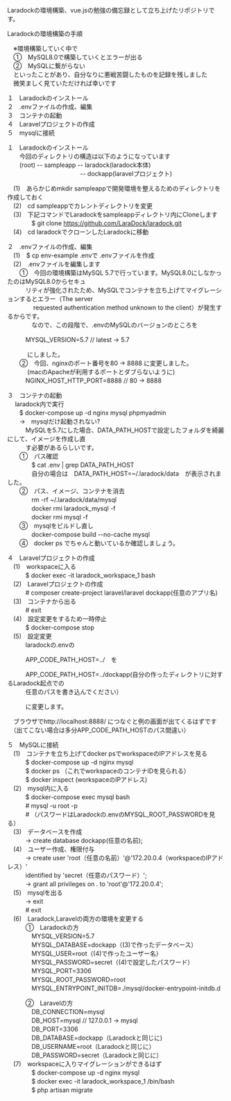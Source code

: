 Laradockの環境構築、vue.jsの勉強の備忘録として立ち上げたリポジトリです。

Laradockの環境構築の手順<br>

　※環境構築していく中で<br>
　①　MySQL8.0で構築していくとエラーが出る<br>
　②　MySQLに繋がらない<br>
　といったことがあり、自分なりに悪戦苦闘したものを記録を残しました<br>
　微笑ましく見ていただければ幸いです<br>

１　Laradockのインストール<br>
２　.envファイルの作成、編集<br>
３　コンテナの起動<br>
４　Laravelプロジェクトの作成<br>
５　mysqlに接続<br>

１　Laradockのインストール<br>
　　今回のディレクトリの構造は以下のようになっています<br>
　　(root) -- sampleapp -- laradock(laradock本体)<br>
　　　　　　　　　　　　-- dockapp(laravelプロジェクト)<br>

　(1)　あらかじめmkdir sampleappで開発環境を整えるためのディレクトリを作成しておく<br>
　(2)　cd sampleappでカレントディレクトリを変更<br>
　(3)　下記コマンドでLaradockをsampleappディレクトリ内にCloneします<br>
　　　　$ git clone https://github.com/LaraDock/laradock.git<br>
　(4)　cd laradockでクローンしたLaradockに移動<br>

２　.envファイルの作成、編集<br>
　(1)　$ cp env-example .envで .envファイルを作成<br>
　(2)　.envファイルを編集します<br>
 　　①　今回の環境構築はMySQL 5.7で行っています。MySQL8.0にしなかったのはMySQL8.0からセキュ<br>
　　　リティが強化されたため、MySQLでコンテナを立ち上げてマイグレーションするとエラー（The server<br>　
　　　requested authentication method unknown to the client）が発生するからです。<br>
　　　　なので、この段階で、.envのMySQLのバージョンのところを<br>

 　　　MYSQL_VERSION=5.7 // latest → 5.7<br>

　　　 にしました。<br>
　　②　今回、nginxのポート番号を80 → 8888 に変更しました。<br>
　　　 (macのApacheが利用するポートとダブらないように)<br>
　　　NGINX_HOST_HTTP_PORT=8888 // 80 → 8888<br>

３　コンテナの起動<br>
 　 laradock内で実行<br>
 　　$ docker-compose up -d nginx mysql phpmyadmin<br>
　　→　mysqlだけ起動されない?<br>
　　　MySQLを5.7にした場合、DATA_PATH_HOSTで設定したフォルダを綺麗にして、イメージを作成し直<br>
　　　す必要があるらしいです。<br>
　　①　パス確認<br>
　　　　$ cat .env | grep DATA_PATH_HOST<br>
　　　　自分の場合は　DATA_PATH_HOST=~/.laradock/data　が表示されました。<br>
　　②　パス、イメージ、コンテナを消去<br>
　　　　rm -rf ~/.laradock/data/mysql<br>
　　　　docker rmi laradock_mysql -f<br>
　　　　docker rmi mysql -f<br>
　　③　mysqlをビルドし直し<br>
　　　　docker-compose build --no-cache mysql<br>
　　④　docker ps でちゃんと動いているか確認しましょう。<br>

４　Laravelプロジェクトの作成<br>
　(1)　workspaceに入る<br>
　　　$ docker exec -it laradock_workspace_1 bash<br>
　(2)　Laravelプロジェクトの作成<br>
　　　# composer create-project laravel/laravel dockapp(任意のアプリ名)<br>
　(3)　コンテナから出る<br>
 　　　# exit<br>
　(4)　設定変更をするため一時停止<br>
　　　$ docker-compose stop<br>
　(5)　設定変更<br>
 　　　laradockの.envの<br>

 　　　APP_CODE_PATH_HOST=../　を<br>

 　　　APP_CODE_PATH_HOST=../dockapp(自分の作ったディレクトリに対するLaradock起点での<br>
　　　任意のパスを書き込んでください）<br>

　　　に変更します。<br>

　ブラウザでhttp://localhost:8888/ につなぐと例の画面が出てくるはずです<br>
　（出てこない場合は多分APP_CODE_PATH_HOSTのパス間違い）<br>

５　MySQLに接続<br>
　(1)　コンテナを立ち上げてdocker psでworkspaceのIPアドレスを見る<br>
 　　　$ docker-compose up -d nginx mysql<br>
　　　$ docker ps （これでworkspaceのコンテナIDを見られる）<br>
　　　$ docker inspect (workspaceのIPアドレス)<br>
　(2)　mysql内に入る<br>
　　　$ docker-compose exec mysql bash<br>
　　　# mysql -u root -p<br>
　　　# （パスワードはLaradockの.envのMYSQL_ROOT_PASSWORDを見る）<br>
　(3)　データベースを作成<br>
　　　→ create database dockapp(任意の名前);<br>
　(4)　ユーザー作成、権限付与<br>
 　　　→ create user 'root（任意の名前）'@'172.20.0.4（workspaceのIPアドレス）'<br>
　　　identified by 'secret（任意のパスワード）';<br>
　　　→ grant all privileges on *.* to 'root'@'172.20.0.4';<br>
　(5)　mysqlを出る<br>
　　　→ exit<br>
　　　# exit<br>
　(6)　Laradock,Laravelの両方の環境を変更する<br>
　　　①　Laradockの方<br>
　　　　MYSQL_VERSION=5.7<br>
　　　　MYSQL_DATABASE=dockapp（(3)で作ったデータベース）<br>
　　　　MYSQL_USER=root（(4)で作ったユーザー名）<br>
　　　　MYSQL_PASSWORD=secret（(4)で設定したパスワード）<br>
　　　　MYSQL_PORT=3306<br>
　　　　MYSQL_ROOT_PASSWORD=root<br>
　　　　MYSQL_ENTRYPOINT_INITDB=./mysql/docker-entrypoint-initdb.d<br>

　　　②　Laravelの方<br>
　　　　DB_CONNECTION=mysql<br>
　　　　DB_HOST=mysql // 127.0.0.1 → mysql<br>
　　　　DB_PORT=3306<br>
　　　　DB_DATABASE=dockapp（Laradockと同じに)<br>
　　　　DB_USERNAME=root（Laradockと同じに）<br>
　　　　DB_PASSWORD=secret（Laradockと同じに）<br>
　(7)　workspaceに入りマイグレーションができるはず<br>
　　　　$ docker-compose up -d nginx mysql<br>
　　　　$ docker exec -it laradock_workspace_1 /bin/bash<br>
　　　　$ php artisan migrate<br>
    　　

 　　
 　　　　
 　　　
